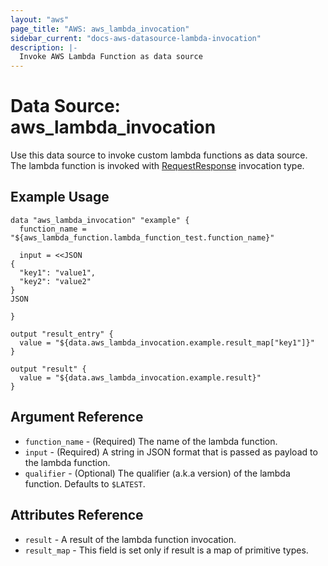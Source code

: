 ```yaml
---
layout: "aws"
page_title: "AWS: aws_lambda_invocation"
sidebar_current: "docs-aws-datasource-lambda-invocation"
description: |-
  Invoke AWS Lambda Function as data source
---
```


# Data Source: aws_lambda_invocation

Use this data source to invoke custom lambda functions as data source.
The lambda function is invoked with [RequestResponse](https://docs.aws.amazon.com/lambda/latest/dg/API_Invoke.html#API_Invoke_RequestSyntax)
invocation type.

## Example Usage

```hcl
data "aws_lambda_invocation" "example" {
  function_name = "${aws_lambda_function.lambda_function_test.function_name}"

  input = <<JSON
{
  "key1": "value1",
  "key2": "value2"
}
JSON

}

output "result_entry" {
  value = "${data.aws_lambda_invocation.example.result_map["key1"]}"
}

output "result" {
  value = "${data.aws_lambda_invocation.example.result}"
}
```

## Argument Reference

 * `function_name` - (Required) The name of the lambda function.
 * `input` - (Required) A string in JSON format that is passed as payload to the lambda function.
 * `qualifier` - (Optional) The qualifier (a.k.a version) of the lambda function. Defaults
 to `$LATEST`.

## Attributes Reference

 * `result` - A result of the lambda function invocation.
 * `result_map` - This field is set only if result is a map of primitive types.
